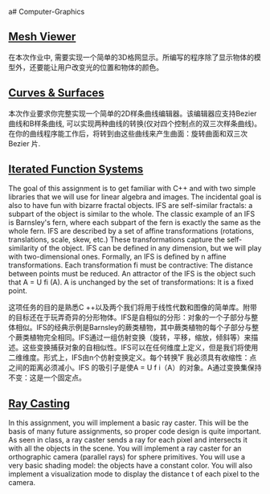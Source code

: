 a# Computer-Graphics

## [Mesh Viewer](https://github.com/Honey634546/Computer-Graphics/tree/master/Mesh%20Viewer)

在本次作业中, 需要实现一个简单的3D格网显示。所编写的程序除了显示物体的模型外，还要能让用户改变光的位置和物体的颜色。

## [Curves & Surfaces](https://github.com/Honey634546/Computer-Graphics/tree/master/Curves%20%26%20Surfaces)

本次作业要求你完整实现一个简单的2D样条曲线编辑器。该编辑器应支持Bezier曲线和B样条曲线, 可以实现两种曲线的转换(仅对四个控制点的双三次样条曲线)。在你的曲线程序能工作后，将转到由这些曲线来产生曲面：旋转曲面和双三次Bezier 片.

## [Iterated Function Systems](https://github.com/Honey634546/Computer-Graphics/tree/master/Iterated%20Function%20Systems)

The goal of this assignment is to get familiar with C++ and with two simple libraries that we will use for linear algebra and images. The incidental goal is also to have fun with bizarre fractal objects. IFS are self-similar fractals: a subpart of the object is similar to the whole. The classic example of an IFS is Barnsley's fern, where each subpart of the fern is exactly the same as the whole fern. IFS are described by a set of affine transformations (rotations, translations, scale, skew, etc.) These transformations capture the self-similarity of the object. IFS can be defined in any dimension, but we will play with two-dimensional ones. Formally, an IFS is defined by n affine transformations. Each transformation fi must be contractive: The distance between points must be reduced. An attractor of the IFS is the object such that A = U fi (A). A is unchanged by the set of transformations: It is a fixed point.

这项任务的目的是熟悉C ++以及两个我们将用于线性代数和图像的简单库。附带的目标还在于玩弄奇异的分形物体。IFS是自相似的分形：对象的一个子部分与整体相似。IFS的经典示例是Barnsley的蕨类植物，其中蕨类植物的每个子部分与整个蕨类植物完全相同。IFS通过一组仿射变换（旋转，平移，缩放，倾斜等）来描述。这些变换捕获对象的自相似性。IFS可以在任何维度上定义，但是我们将使用二维维度。形式上，IFS由n个仿射变换定义。每个转换˚F 我必须具有收缩性：点之间的距离必须减小。IFS 的吸引子是使A = U f i（A）的对象。A通过变换集保持不变：这是一个固定点。

## [Ray Casting](https://github.com/Honey634546/Computer-Graphics/tree/master/Ray%20Casting)

In this assignment, you will implement a basic ray caster. This will be the basis of many future assignments, so proper code design is quite important. As seen in class, a ray caster sends a ray for each pixel and intersects it with all the objects in the scene. You will implement a ray caster for an orthographic camera (parallel rays) for sphere primitives. You will use a very basic shading model: the objects have a constant color. You will also implement a visualization mode to display the distance t of each pixel to the camera.
